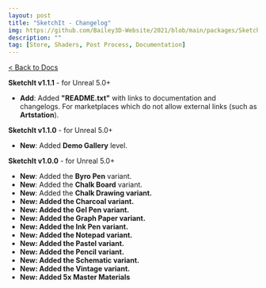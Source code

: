 ```yaml
---
layout: post
title: "SketchIt - Changelog"
img: https://github.com/Bailey3D-Website/2021/blob/main/packages/SketchIt/banner.png?raw=true
description: ""
tag: [Store, Shaders, Post Process, Documentation]
---
```

[< Back to Docs](../docs/docs)

<b>SketchIt v1.1.1</b> - for Unreal 5.0+

- <b>Add</b>: Added <b>"README.txt"</b> with links to documentation and changelogs. For marketplaces which do not allow external links (such as <b>Artstation</b>).

<b>SketchIt v1.1.0</b> - for Unreal 5.0+

- <b>New</b>: Added <b>Demo Gallery</b> level.


<b>SketchIt v1.0.0</b> - for Unreal 5.0+

- <b>New</b>: Added the <b>Byro Pen</b> variant.
- <b>New</b>: Added the <b>Chalk Board</b> variant.
- <b>New</b>: Added the <b>Chalk Drawing variant.
- <b>New</b>: Added the <b>Charcoal</b> variant.
- <b>New</b>: Added the <b>Gel Pen</b> variant.
- <b>New</b>: Added the <b>Graph Paper</b> variant.
- <b>New</b>: Added the <b>Ink Pen</b> variant.
- <b>New</b>: Added the <b>Notepad</b> variant.
- <b>New</b>: Added the <b>Pastel</b> variant.
- <b>New</b>: Added the <b>Pencil</b> variant.
- <b>New</b>: Added the <b>Schematic</b> variant.
- <b>New</b>: Added the <b>Vintage</b> variant.
- <b>New</b>: Added 5x Master Materials
